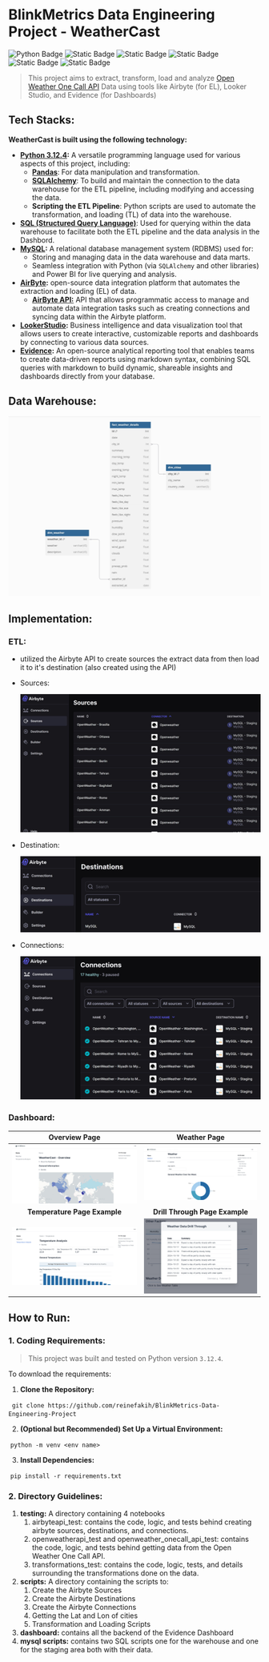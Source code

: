 # BlinkMetrics Data Engineering Project - WeatherCast

![Python Badge](https://img.shields.io/badge/Python-%23FFB703?logo=python&logoColor=%23023047&logoSize=auto&color=%238ECAE6)&nbsp;![Static Badge](https://img.shields.io/badge/Airbyte-%23FFB703?logo=airbyte&logoColor=%23023047&logoSize=auto&color=%238ECAE6)&nbsp;![Static Badge](https://img.shields.io/badge/Docker-%23FFB703?logo=docker&logoColor=%23023047&logoSize=auto&color=%238ECAE6)&nbsp;![Static Badge](https://img.shields.io/badge/MySQL-%23023047?logo=mysql&logoColor=%23023047&logoSize=auto&labelColor=%238ECAE6&color=%238ECAE6)&nbsp;![Static Badge](https://img.shields.io/badge/Looker%20Studio-%23023047?logo=looker&logoColor=%23023047&color=%238ECAE6)&nbsp;![Static Badge](https://img.shields.io/badge/Evidence-%23023047?logoColor=%23023047&color=%238ECAE6)

> This project aims to extract, transform, load and analyze [Open Weather One Call API](https://openweathermap.org/api/one-call-3) Data using tools like Airbyte (for EL), Looker Studio, and Evidence (for Dashboards)

## Tech Stacks:

**WeatherCast is built using the following technology:**

- **[Python 3.12.4](https://docs.python.org/3/):** A versatile programming language used for various aspects of this project, including:
  - **[Pandas](https://pandas.pydata.org/docs/index.html)**: For data manipulation and transformation.
  - **[SQLAlchemy](https://docs.sqlalchemy.org/en/20/)**: To build and maintain the connection to the data warehouse for the ETL pipeline, including modifying and accessing the data.
  - **Scripting the ETL Pipeline**: Python scripts are used to automate the transformation, and loading (TL) of data into the warehouse.
- **[SQL (Structured Query Language)](https://en.wikipedia.org/wiki/SQL)**: Used for querying within the data warehouse to facilitate both the ETL pipeline and the data analysis in the Dashbord.
- **[MySQL](https://dev.mysql.com/doc/):** A relational database management system (RDBMS) used for:
  - Storing and managing data in the data warehouse and data marts.
  - Seamless integration with Python (via `SQLAlchemy` and other libraries) and Power BI for live querying and analysis.
- **[AirByte](https://docs.airbyte.com/using-airbyte/getting-started/oss-quickstart):** open-source data integration platform that automates the extraction and loading (EL) of data.
  - [**AirByte API:**](https://docs.airbyte.com/api-documentation) API that allows programmatic access to manage and automate data integration tasks such as creating connections and syncing data within the Airbyte platform.
- **[LookerStudio](https://lookerstudio.google.com/u/0/navigation/reporting):** Business intelligence and data visualization tool that allows users to create interactive, customizable reports and dashboards by connecting to various data sources.
- **[Evidence](https://docs.evidence.dev/):** An open-source analytical reporting tool that enables teams to create data-driven reports using markdown syntax, combining SQL queries with markdown to build dynamic, shareable insights and dashboards directly from your database.

## Data Warehouse:

<img src="./assets/warehouse_desgin.jpg/">

## Implementation:

### ETL:

- utilized the Airbyte API to create sources the extract data from then load it to it's destination (also created using the API)

- Sources:

  <img src="./assets/sources.jpg/">

- Destination:

  <img src="./assets/destination.jpg/">

- Connections: 

  <img src="./assets/connections.jpg/">

### Dashboard:

|                Overview Page                 |              **Weather Page**               |
| :------------------------------------------: | :-----------------------------------------: |
| <img src="./assets/dashboard_overview.jpg/"> | <img src="./assets/dashboard_weather.jpg/"> |
|         **Temperature Page Example**         |       **Drill Through Page Example**        |
|   <img src="./assets/dashboard_temp.jpg/">   | <img src="./assets/dashboard_tabula.jpg/">  |

## How to Run:

### 1. **Coding Requirements:**

> This project was built and tested on Python version `3.12.4`.

To download the requirements:

1. **Clone the Repository:**

​	``` git clone https://github.com/reinefakih/BlinkMetrics-Data-Engineering-Project```

2. **(Optional but Recommended) Set Up a Virtual Environment:**

​	```python -m venv <env name>```

3. **Install Dependencies:**

​	```pip install -r requirements.txt``` 

### 2. **Directory Guidelines**:

1. **testing:** A directory containing 4 notebooks
   1. airbyteapi_test: contains the code, logic, and tests behind creating airbyte sources, destinations, and connections.
   2. openweatherapi_test and openweather_onecall_api_test: contains the code, logic, and tests behind getting data from the Open Weather One Call API.
   3. transformations_test: contains the code, logic, tests, and details surrounding the transformations done on the data.
2. **scripts:** A directory containing the scripts to:
   1. Create the Airbyte Sources
   2. Create the Airbyte Destinations
   3. Create the Airbyte Connections
   4.  Getting the Lat and Lon of cities
   5. Transformation and Loading Scripts
3. **dashboard:** contains all the backend of the Evidence Dashboard
4. **mysql scripts:** contains two SQL scripts one for the warehouse and one for the staging area both with their data.
